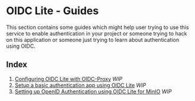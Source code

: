 # OIDC Lite - Guides

This section contains some guides which might help user trying to use this service to enable authentication in your project or someone trying to hack on this application or someone just trying to learn about authentication using OIDC.

## Index

1. [Configuring OIDC Lite with OIDC-Proxy](./01-configure-oidc-proxy.md) *WIP*
2. [Setup a basic authentication app using OIDC Lite](./02-setup-basic-login-signup.md) *WIP*
3. [Setting up OpenID Authentication using OIDC Lite for MinIO](./03-minio-openid-auth.md) *WIP*